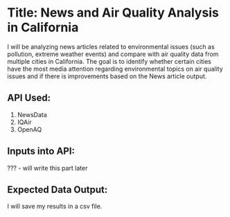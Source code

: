 # Title: News and Air Quality Analysis in California
I will be analyzing news articles related to environmental issues (such as pollution, extreme weather events) and compare with air quality data from multiple cities
in California. The goal is to identify whether certain cities have the most media attention regarding environmental topics on air quality issues and if there is improvements
based on the News article output.

## API Used:
1. NewsData
2. IQAir
4. OpenAQ

## Inputs into API:
??? - will write this part later

## Expected Data Output:
I will save my results in a csv file.
